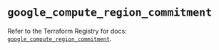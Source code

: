 # `google_compute_region_commitment`

Refer to the Terraform Registry for docs: [`google_compute_region_commitment`](https://registry.terraform.io/providers/hashicorp/google/5.38.0/docs/resources/compute_region_commitment).
